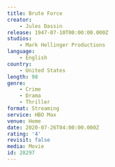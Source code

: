 ```yaml
---
title: Brute Force
creator:
    - Jules Dassin
release: 1947-07-10T00:00:00.000Z
studios:
    - Mark Hellinger Productions
language:
    - English
country:
    - United States
length: 98
genre:
    - Crime
    - Drama
    - Thriller
format: Streaming
service: HBO Max
venue: Home
date: 2020-07-26T04:00:00.000Z
rating: '4'
revisit: false
media: Movie
id: 28297
---
```



